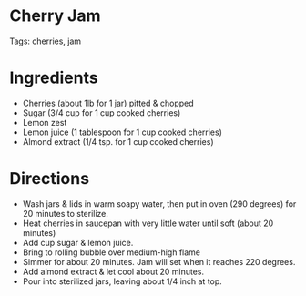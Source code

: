 # Cherry Jam

Tags: cherries, jam

# Ingredients

- Cherries (about 1lb for 1 jar) pitted & chopped
- Sugar (3/4 cup for 1 cup cooked cherries)
- Lemon zest
- Lemon juice (1 tablespoon for 1 cup cooked cherries)
- Almond extract (1/4 tsp. for 1 cup cooked cherries)

# Directions

- Wash jars & lids in warm soapy water, then put in oven (290 degrees) for 20 minutes to sterilize.
- Heat cherries in saucepan with very little water until soft (about 20 minutes)
- Add cup sugar & lemon juice.
- Bring to rolling bubble over medium-high flame
- Simmer for about 20 minutes. Jam will set when it reaches 220 degrees.
- Add almond extract & let cool about 20 minutes.
- Pour into sterilized jars, leaving about 1/4 inch at top.
